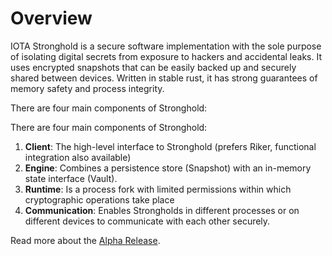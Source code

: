 # Overview

IOTA Stronghold is a secure software implementation with the sole purpose of isolating digital secrets from exposure to hackers and accidental leaks. It uses encrypted snapshots that can be easily backed up and securely shared between devices. Written in stable rust, it has strong guarantees of memory safety and process integrity.

There are four main components of Stronghold:

There are four main components of Stronghold:
1. **Client**: The high-level interface to Stronghold (prefers Riker, functional integration also available)
2. **Engine**: Combines a persistence store (Snapshot) with an in-memory state interface (Vault).
3. **Runtime**: Is a process fork with limited permissions within which cryptographic operations take place
4. **Communication**: Enables Strongholds in different processes or on different devices to communicate with each other securely.

Read more about the [Alpha Release](https://blog.iota.org/stronghold-alpha-release/).